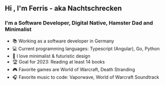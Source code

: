 ## Hi , I'm Ferris - aka Nachtschrecken

### I'm a Software Developer, Digital Native, Hamster Dad and Minimalist

- 📚 Working as a software developer in Germany
- 💻 Current programming languages: Typescript (Angular), Go, Python
- 🌱 I love minimalist & futuristic design
- 🏆 Goal for 2023: Reading at least 14 books
- 🎮 Favorite games are World of Warcraft, Death Stranding
- 🎧 Favorite music to code: Vaporwave, World of Warcraft Soundtrack
